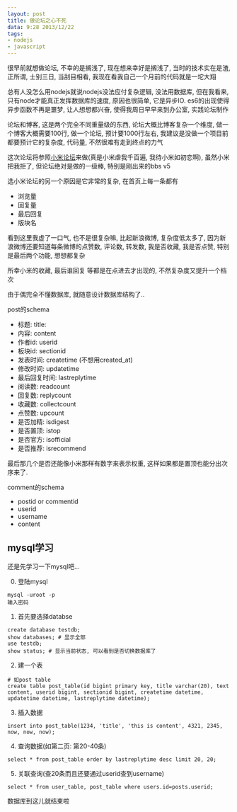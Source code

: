 ```yaml
---
layout: post
title: 做论坛之心不死
data: 9:28 2013/12/22
tags:
- nodejs
- javascript
---
```


很早前就想做论坛, 不幸的是搁浅了, 现在想来幸好是搁浅了, 当时的技术实在是渣, 正所谓, 士别三日, 当刮目相看, 我现在看我自己一个月前的代码就是一坨大翔

总有人没怎么用nodejs就说nodejs没法应付复杂逻辑, 没法用数据库, 但在我看来, 只有node才能真正发挥数据库的速度, 原因也很简单, 它是异步IO. es6的出现使得异步函数不再是噩梦, 让人想想都兴奋, 使得我周日早早来到办公室, 实践论坛制作

论坛和博客, 这是两个完全不同重量级的东西, 论坛大概比博客复杂一个维度, 做一个博客大概需要100行, 做一个论坛, 预计要1000行左右, 我建议是没做一个项目前都要预计它的复杂度, 代码量, 不然很难有走到终点的力气

这次论坛将参照[小米论坛](http://bbs.xiaomi.cn/)来做(真是小米虐我千百遍, 我待小米如初恋啊), 虽然小米把我拒了, 但论坛绝对是做的一级棒, 特别是刚出来的bbs v5

选小米论坛的另一个原因是它非常的复杂, 在首页上每一条都有

- 浏览量
- 回复量
- 最后回复
- 版块名

看到这里我虚了一口气, 也不是很复杂嘛, 比起新浪微博, 复杂度低太多了, 因为新浪微博还要知道每条微博的点赞数, 评论数, 转发数, 我是否收藏, 我是否点赞, 特别是最后两个功能, 想想都复杂

所幸小米的收藏, 最后谁回复 等都是在点进去才出现的, 不然复杂度又提升一个档次

由于偶完全不懂数据库, 就随意设计数据库结构了..

post的schema

- 标题: title: 
- 内容: content
- 作者id: userid
- 板块id: sectionid
- 发表时间: createtime (不想用created_at)
- 修改时间: updatetime
- 最后回复时间: lastreplytime
- 阅读数: readcount
- 回复数: replycount
- 收藏数: collectcount
- 点赞数: upcount
- 是否加精: isdigest
- 是否置顶: istop
- 是否官方: isofficial
- 是否推荐: isrecommend

最后那几个是否还能像小米那样有数字来表示权重, 这样如果都是置顶也能分出次序来了.

comment的schema

- postid or commentid
- userid
- username
- content


mysql学习
---

还是先学习一下mysql吧...

0. 登陆mysql

```shell
mysql -uroot -p
输入密码
```

1. 首先要选择databse

```shell
create database testdb;
show databases; # 显示全部
use testdb;
show status; # 显示当前状态, 可以看到是否切换数据库了
```

2. 建一个表

```shell
# 如post table
create table post_table(id bigint primary key, title varchar(20), text content, userid bigint, sectionid bigint, createtime datetime, updatetime datetime, lastreplytime datetime);
```

3. 插入数据

```shell
insert into post_table(1234, 'title', 'this is content', 4321, 2345, now, now, now);
```

4. 查询数据(如第二页: 第20-40条)

```shell
select * from post_table order by lastreplytime desc limit 20, 20;
```

5. 关联查询(查20条而且还要通过userid查到username)

```shell
select * from user_table, post_table where users.id=posts.userid;
```

数据库到这儿就结束啦
